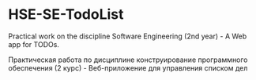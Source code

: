 # HSE-SE-TodoList
Practical work on the discipline Software Engineering (2nd year) - A Web app for TODOs.

Практическая работа по дисциплине конструирование программного обеспечения (2 курс) - Веб-приложение для управления списком дел
